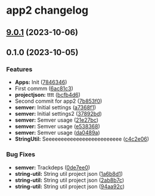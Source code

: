 # app2 changelog
## [9.0.1](https://github.com/gerencserjani/monorepo-release/compare/app2-v9.0.0...app2-9.0.1) (2023-10-06)

## 0.1.0 (2023-10-05)


### Features

* **Apps:** Init ([7846346](https://github.com/gerencserjani/monorepo-release/commit/78463461644fd33ca33b94f5bcff949a2e03d4e6))
* First commm ([6ac81c3](https://github.com/gerencserjani/monorepo-release/commit/6ac81c3b72ea36822ce476c5b4e4392f4f7ee60e))
* **projectjson:** tttt ([bcfb4d6](https://github.com/gerencserjani/monorepo-release/commit/bcfb4d6b1ebc419a5f2a03045280c26e0d2a2500))
* Second commit for app2 ([7b853f0](https://github.com/gerencserjani/monorepo-release/commit/7b853f0124be07b1a40fe75f67c63d23d9220e65))
* **semver:** Initial settings ([a7368f1](https://github.com/gerencserjani/monorepo-release/commit/a7368f1f9b1c8ca48a31bf5b49b4cc76e66d8f63))
* **semver:** Initial settings2 ([37892bd](https://github.com/gerencserjani/monorepo-release/commit/37892bdd537255d715244ff964de03253344e76f))
* **semver:** Semver usage ([21e27bc](https://github.com/gerencserjani/monorepo-release/commit/21e27bcb81ff650f6cb5bac21be538a0fd4a54d4))
* **semver:** Semver usage ([e538368](https://github.com/gerencserjani/monorepo-release/commit/e538368bcc9e4845c25117d3043d611f549a68a7))
* **semver:** Semver usage ([da0489a](https://github.com/gerencserjani/monorepo-release/commit/da0489add9a809ef4f9565da128b18a616d85464))
* **StringUtil:** Seeeeeeeeeeeeeeeeeeeeeeeee ([c4c2e06](https://github.com/gerencserjani/monorepo-release/commit/c4c2e063e06ce7e4dde0ccca3a5a7abce57d1e9f))


### Bug Fixes

* **semver:** Trackdeps ([0de7ee0](https://github.com/gerencserjani/monorepo-release/commit/0de7ee07f29f7fe4c84cdf690a993abb4dfce0f4))
* **string-util:** String util project json ([1a6b8d1](https://github.com/gerencserjani/monorepo-release/commit/1a6b8d123fb8e5b71e4a58094bb659e74f16b548))
* **string-util:** String util project json ([2ab8b7c](https://github.com/gerencserjani/monorepo-release/commit/2ab8b7c86d14514eb596877509c8dd5da29167f8))
* **string-util:** String util project json ([94aa92c](https://github.com/gerencserjani/monorepo-release/commit/94aa92cbdf356b6df75bca8eff55769d32b3d921))
